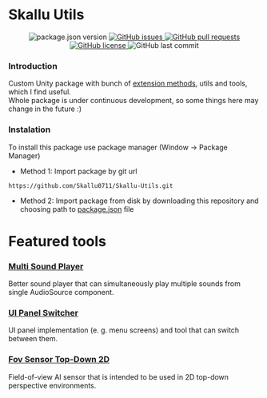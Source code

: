 # Skallu Utils

<p align="center">
	<img alt="package.json version" src ="https://img.shields.io/github/package-json/v/Skallu0711/Skallu-Utils" />
	<a href="https://github.com/Skallu0711/Skallu-Utils/issues">
		<img alt="GitHub issues" src ="https://img.shields.io/github/issues/Skallu0711/Skallu-Utils" />
	</a>
	<a href="https://github.com/Skallu0711/Skallu-Utils/pulls">
		<img alt="GitHub pull requests" src ="https://img.shields.io/github/issues-pr/Skallu0711/Skallu-Utils" />
	</a>
	<a href="https://github.com/Skallu0711/Skallu-Utils/blob/master/LICENSE">
		<img alt="GitHub license" src ="https://img.shields.io/github/license/Skallu0711/Skallu-Utils" />
	</a>
	<img alt="GitHub last commit" src ="https://img.shields.io/github/last-commit/Skallu0711/Skallu-Utils" />
</p>

### Introduction
Custom Unity package with bunch of [extension methods](http://en.wikipedia.org/wiki/Extension_method), utils and tools, which I find useful.\
Whole package is under continuous development, so some things here may change in the future :)

### Instalation
To install this package use package manager (Window -> Package Manager)

* Method 1: Import package by git url
```
https://github.com/Skallu0711/Skallu-Utils.git
```

* Method 2: Import package from disk by downloading this repository and choosing path to [package.json](package.json) file

# Featured tools
### [Multi Sound Player](Runtime/Utils/MultiSoundPlayer)
Better sound player that can simultaneously play multiple sounds from single AudioSource component.

### [UI Panel Switcher](Runtime/Utils/UI/PanelSystem)
UI panel implementation (e. g. menu screens) and tool that can switch between them.

### [Fov Sensor Top-Down 2D](Runtime/Utils/FovSensorTopDown2D)
Field-of-view AI sensor that is intended to be used in 2D top-down perspective environments.
